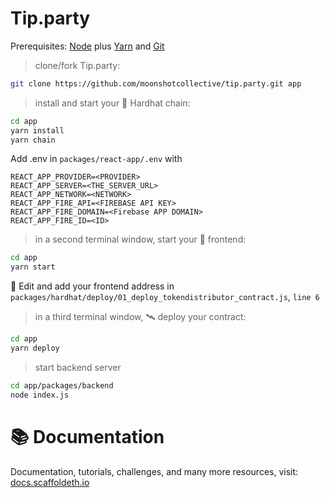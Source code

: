 # Tip.party

Prerequisites: [Node](https://nodejs.org/en/download/) plus [Yarn](https://classic.yarnpkg.com/en/docs/install/) and [Git](https://git-scm.com/downloads)

> clone/fork Tip.party:

```bash
git clone https://github.com/moonshotcollective/tip.party.git app
```

> install and start your 👷‍ Hardhat chain:

```bash
cd app
yarn install
yarn chain
```

Add .env in `packages/react-app/.env` with 
```
REACT_APP_PROVIDER=<PROVIDER>
REACT_APP_SERVER=<THE_SERVER_URL>
REACT_APP_NETWORK=<NETWORK>
REACT_APP_FIRE_API=<FIREBASE API KEY>
REACT_APP_FIRE_DOMAIN=<Firebase APP DOMAIN>
REACT_APP_FIRE_ID=<ID>
```

> in a second terminal window, start your 📱 frontend:

```bash
cd app
yarn start
```

📝 Edit and add your frontend address in `packages/hardhat/deploy/01_deploy_tokendistributor_contract.js`, `line 6`

> in a third terminal window, 🛰 deploy your contract:

```bash
cd app
yarn deploy
```

> start backend server

```bash
cd app/packages/backend
node index.js 
```


# 📚 Documentation

Documentation, tutorials, challenges, and many more resources, visit: [docs.scaffoldeth.io](https://docs.scaffoldeth.io)
